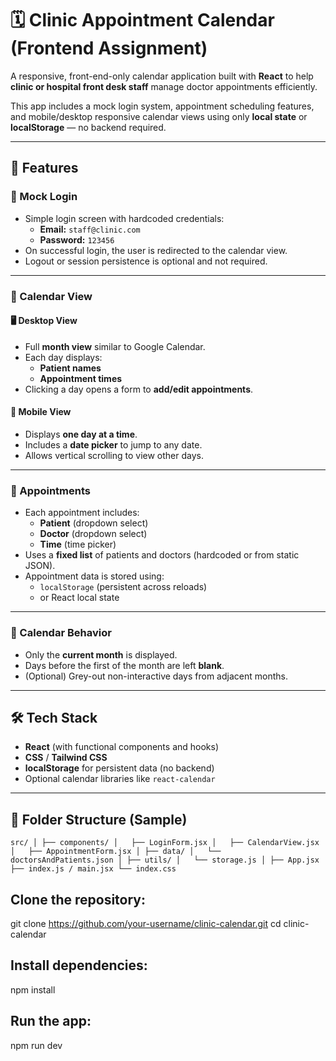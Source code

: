 # 🗓️ Clinic Appointment Calendar (Frontend Assignment)

A responsive, front-end-only calendar application built with **React** to help **clinic or hospital front desk staff** manage doctor appointments efficiently.

This app includes a mock login system, appointment scheduling features, and mobile/desktop responsive calendar views using only **local state** or **localStorage** — no backend required.

---

## 📌 Features

### 🔐 Mock Login
- Simple login screen with hardcoded credentials:
  - **Email:** `staff@clinic.com`
  - **Password:** `123456`
- On successful login, the user is redirected to the calendar view.
- Logout or session persistence is optional and not required.

---

### 📅 Calendar View

#### 🖥 Desktop View
- Full **month view** similar to Google Calendar.
- Each day displays:
  - **Patient names**
  - **Appointment times**
- Clicking a day opens a form to **add/edit appointments**.

#### 📱 Mobile View
- Displays **one day at a time**.
- Includes a **date picker** to jump to any date.
- Allows vertical scrolling to view other days.

---

### 🧾 Appointments
- Each appointment includes:
  - **Patient** (dropdown select)
  - **Doctor** (dropdown select)
  - **Time** (time picker)
- Uses a **fixed list** of patients and doctors (hardcoded or from static JSON).
- Appointment data is stored using:
  - `localStorage` (persistent across reloads)
  - or React local state

---

### 🧠 Calendar Behavior
- Only the **current month** is displayed.
- Days before the first of the month are left **blank**.
- (Optional) Grey-out non-interactive days from adjacent months.

---

## 🛠️ Tech Stack

- **React** (with functional components and hooks)
- **CSS** / **Tailwind CSS** 
- **localStorage** for persistent data (no backend)
- Optional calendar libraries like `react-calendar`

---

## 📁 Folder Structure (Sample)
``
src/
│
├── components/
│   ├── LoginForm.jsx
│   ├── CalendarView.jsx
│   ├── AppointmentForm.jsx
│
├── data/
│   └── doctorsAndPatients.json
│
├── utils/
│   └── storage.js
│
├── App.jsx
├── index.js / main.jsx
└── index.css
``
## Clone the repository:
git clone https://github.com/your-username/clinic-calendar.git
cd clinic-calendar
## Install dependencies:
npm install
## Run the app:
npm run dev

